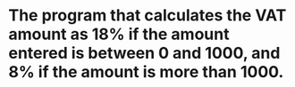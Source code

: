 # The program that calculates the VAT amount as 18% if the amount entered is between 0 and 1000, and 8% if the amount is more than 1000.
